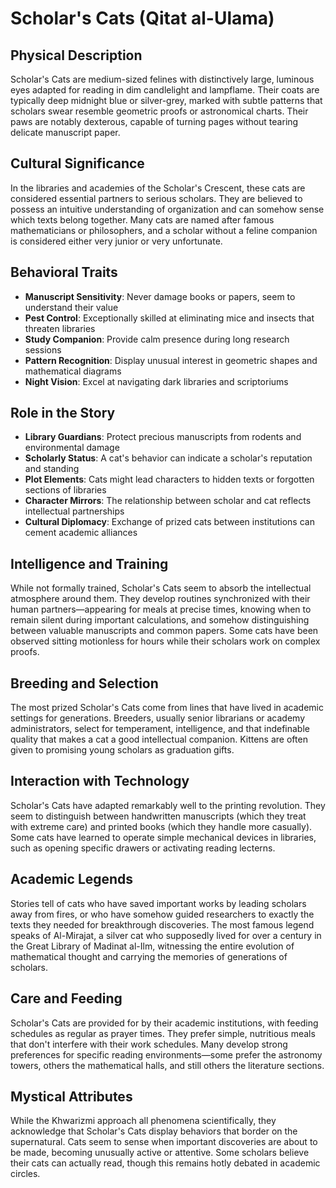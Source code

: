 # Scholar's Cats (Qitat al-Ulama)

## Physical Description
Scholar's Cats are medium-sized felines with distinctively large, luminous eyes adapted for reading in dim candlelight and lampflame. Their coats are typically deep midnight blue or silver-grey, marked with subtle patterns that scholars swear resemble geometric proofs or astronomical charts. Their paws are notably dexterous, capable of turning pages without tearing delicate manuscript paper.

## Cultural Significance
In the libraries and academies of the Scholar's Crescent, these cats are considered essential partners to serious scholars. They are believed to possess an intuitive understanding of organization and can somehow sense which texts belong together. Many cats are named after famous mathematicians or philosophers, and a scholar without a feline companion is considered either very junior or very unfortunate.

## Behavioral Traits
- **Manuscript Sensitivity**: Never damage books or papers, seem to understand their value
- **Pest Control**: Exceptionally skilled at eliminating mice and insects that threaten libraries
- **Study Companion**: Provide calm presence during long research sessions
- **Pattern Recognition**: Display unusual interest in geometric shapes and mathematical diagrams
- **Night Vision**: Excel at navigating dark libraries and scriptoriums

## Role in the Story
- **Library Guardians**: Protect precious manuscripts from rodents and environmental damage
- **Scholarly Status**: A cat's behavior can indicate a scholar's reputation and standing
- **Plot Elements**: Cats might lead characters to hidden texts or forgotten sections of libraries
- **Character Mirrors**: The relationship between scholar and cat reflects intellectual partnerships
- **Cultural Diplomacy**: Exchange of prized cats between institutions can cement academic alliances

## Intelligence and Training
While not formally trained, Scholar's Cats seem to absorb the intellectual atmosphere around them. They develop routines synchronized with their human partners—appearing for meals at precise times, knowing when to remain silent during important calculations, and somehow distinguishing between valuable manuscripts and common papers. Some cats have been observed sitting motionless for hours while their scholars work on complex proofs.

## Breeding and Selection
The most prized Scholar's Cats come from lines that have lived in academic settings for generations. Breeders, usually senior librarians or academy administrators, select for temperament, intelligence, and that indefinable quality that makes a cat a good intellectual companion. Kittens are often given to promising young scholars as graduation gifts.

## Interaction with Technology
Scholar's Cats have adapted remarkably well to the printing revolution. They seem to distinguish between handwritten manuscripts (which they treat with extreme care) and printed books (which they handle more casually). Some cats have learned to operate simple mechanical devices in libraries, such as opening specific drawers or activating reading lecterns.

## Academic Legends
Stories tell of cats who have saved important works by leading scholars away from fires, or who have somehow guided researchers to exactly the texts they needed for breakthrough discoveries. The most famous legend speaks of Al-Mirajat, a silver cat who supposedly lived for over a century in the Great Library of Madinat al-Ilm, witnessing the entire evolution of mathematical thought and carrying the memories of generations of scholars.

## Care and Feeding
Scholar's Cats are provided for by their academic institutions, with feeding schedules as regular as prayer times. They prefer simple, nutritious meals that don't interfere with their work schedules. Many develop strong preferences for specific reading environments—some prefer the astronomy towers, others the mathematical halls, and still others the literature sections.

## Mystical Attributes
While the Khwarizmi approach all phenomena scientifically, they acknowledge that Scholar's Cats display behaviors that border on the supernatural. Cats seem to sense when important discoveries are about to be made, becoming unusually active or attentive. Some scholars believe their cats can actually read, though this remains hotly debated in academic circles.
